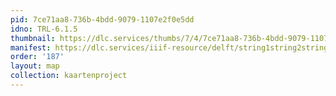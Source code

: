 ```yaml
---
pid: 7ce71aa8-736b-4bdd-9079-1107e2f0e5dd
idno: TRL-6.1.5
thumbnail: https://dlc.services/thumbs/7/4/7ce71aa8-736b-4bdd-9079-1107e2f0e5dd/full/400,339/0/default.jpg
manifest: https://dlc.services/iiif-resource/delft/string1string2string3/kaartenproject-2007/TRL-6.1.5
order: '187'
layout: map
collection: kaartenproject
---
```

